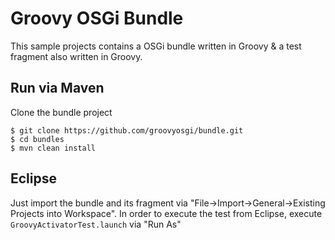 # Groovy OSGi Bundle

This sample projects contains a OSGi bundle written in Groovy & a test fragment also written in Groovy.

## Run via Maven

Clone the bundle project
```shell
$ git clone https://github.com/groovyosgi/bundle.git   
$ cd bundles   
$ mvn clean install   
```

## Eclipse
Just import the bundle and its fragment via "File->Import->General->Existing Projects into Workspace".
In order to execute the test from Eclipse, execute `GroovyActivatorTest.launch` via "Run As"
